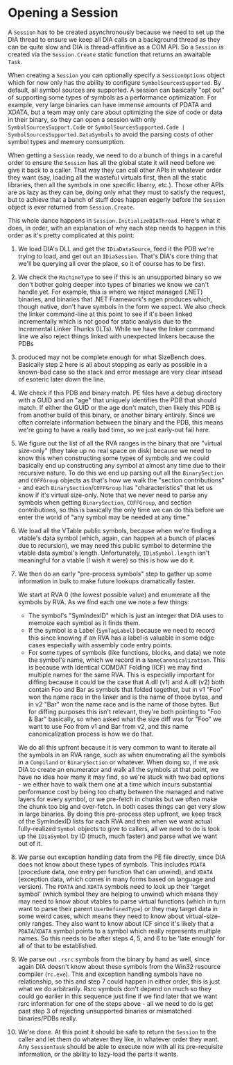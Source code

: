 # Opening a Session

A `Session` has to be created asynchronously because we need to set up the DIA thread to ensure we keep all DIA
calls on a background thread as they can be quite slow and DIA is thread-affinitive as a COM API.  So a `Session`
is created via the `Session.Create` static function that returns an awaitable `Task`.

When creating a `Session` you can optionally specify a `SessionOptions` object which for now only
has the ability to configure `SymbolSourcesSupported`.  By default, all symbol sources are supported.
A session can basically "opt out" of supporting some types of symbols as a performance optimization.
For example, very large binaries can have immense amounts of PDATA and XDATA, but a team may only care
about optimizing the size of code or data in their binary, so they can open a session with only
`SymbolSourcesSupport.Code` or `SymbolSourcesSupported.Code | SymbolSourcesSupported.DataSymbols`
to avoid the parsing costs of other symbol types and memory consumption.

When getting a `Session` ready, we need to do a bunch of things in a careful order to ensure the `Session` has all
the global state it will need before we give it back to a caller.  That way they can call other APIs in whatever
order they want (say, loading all the wasteful virtuals first, then all the static libraries, then all the 
symbols in one specific libarry, etc.).  Those other APIs are as lazy as they can be, doing only what they must
to satisfy the request, but to achieve that a bunch of stuff does happen eagerly before the `Session` object
is ever returned from `Session.Create`.

This whole dance happens in `Session.InitializeDIAThread`.  Here's what it does, in order, with an
explanation of why each step needs to happen in this order as it's pretty complicated at this point:

1. We load DIA's DLL and get the `IDiaDataSource`, feed it the PDB we're trying to load, and get out an
   `IDiaSession`.  That's DIA's core thing that we'll be querying all over the place, so it of course
   has to be first.

2. We check the `MachineType` to see if this is an unsupported binary so we don't bother going deeper into
   types of binaries we know we can't handle yet.  For example, this is where we reject managed (.NET)
   binaries, and binaries that .NET Framework's ngen produces which, though native, don't have symbols
   in the form we expect.  We also check the linker command-line at this point to see if it's been linked
   incrementally which is not good for static analysis due to the Incremental Linker Thunks (ILTs).  While
   we have the linker command line we also reject things linked with unexpected linkers because the PDBs
1. produced may not be complete enough for what SizeBench does.  Basically step 2 here is all about stopping
   as early as possible in a known-bad case so the stack and error message are very clear intsead of esoteric
   later down the line.

3. We check if this PDB and binary match.  PE files have a debug directory with a GUID and an "age" that
   uniquely identifies the PDB that should match.  If either the GUID or the age don't match, then likely
   this PDB is from another build of this binary, or another binary entirely.  Since we often correlate
   information between the binary and the PDB, this means we're going to have a really bad time, so we
   just early-out fail here.

4. We figure out the list of all the RVA ranges in the binary that are "virtual size-only" (they take up
   no real space on disk) because we need to know this when constructing some types of symbols and we
   could basically end up constructing any symbol at almost any time due to their recursive nature.  To
   do this we end up parsing out all the `BinarySection` and `COFFGroup` objects as that's how we walk the
   "section contributions" - and each `BinarySection`/`COFFGroup` has "characteristics" that let us know if
   it's virtual size-only.  Note that we never need to parse any symbols when getting `BinarySection`,
   `COFFGroup`, and section contributions, so this is basically the only time we can do this before we
   enter the world of "any symbol may be needed at any time."

5. We load all the VTable public symbols, because when we're finding a vtable's data symbol (which, again,
   can happen at a bunch of places due to recursion), we may need this public symbol to determine the
   vtable data symbol's length.  Unfortunately, `IDiaSymbol.length` isn't meaningful for a vtable (I wish it
   were) so this is how we do it.

6. We then do an early "pre-process symbols" step to gather up some information in bulk to make future
   lookups dramatically faster.
   
   We start at RVA 0 (the lowest possible value) and enumerate all the symbols
   by RVA.  As we find each one we note a few things:

    * The symbol's "SymIndexID" which is just an integer that DIA uses to memoize each symbol as it finds them.
    * If the symbol is a Label (`SymTagLabel`) because we need to record this since knowing if an RVA has a label
      is valuable in some edge cases especially with assembly code entry points.
    * For some types of symbols (like functions, blocks, and data) we note the symbol's name, which we record in 
      a `NameCanonicalization`.  This is because with Identical COMDAT Folding (ICF) we may find multiple names for
      the same RVA.  This is especially important for diffing because it could be the case that A.dll (v1) and 
      A.dll (v2) both contain Foo and Bar as symbols that folded together, but in v1 "Foo" won the name race in the
      linker and is the name of those bytes, and in v2 "Bar" won the name race and is the name of those bytes.  But
      for diffing purposes this isn't relevant, they're both pointing to "Foo & Bar" basically, so when asked what
      the size diff was for "Foo" we want to use Foo from v1 and Bar from v2, and this name canonicalization process
      is how we do that.

   We do all this upfront because it is very common to want to iterate all the symbols in an RVA range, such as when
   enumerating all the symbols in a `Compiland` or `BinarySection` or whatever.  When doing so, if we ask DIA to
   create an enumerator and walk all the symbols at that point, we have no idea how many it may find, so we're stuck
   with two bad options - we either have to walk them one at a time which incurs substantial performance cost by
   being too chatty between the managed and native layers for every symbol, or we pre-fetch in chunks but we often
   make the chunk too big and over-fetch.  In both cases things can get very slow in large binaries.  By doing this
   pre-process step upfront, we keep track of the SymIndexID lists for each RVA and then when we want actual fully-realized
   `Symbol` objects to give to callers, all we need to do is look up the `IDiaSymbol` by ID (much, much faster) and
   parse what we want out of it.

7. We parse out exception handling data from the PE file directly, since DIA does not know about these types
   of symbols.  This includes `PDATA` (procedure data, one entry per function that can unwind), and `XDATA` (exception
   data, which comes in many forms based on language and version).  The `PDATA` and `XDATA` symbols need to look up
   their 'target symbol' (which symbol they are helping to unwind) which means they may need to know about vtables
   to parse virtual functions (which in turn want to parse their parent `UserDefinedType`) or they may target data
   in some weird cases, which means they need to know about virtual-size-only ranges.  They also want to know
   about ICF since it's likely that a `PDATA`/`XDATA` symbol points to a symbol which really represents multiple names.
   So this needs to be after steps 4, 5, and 6 to be 'late enough' for all of that to be established.

8. We parse out `.rsrc` symbols from the binary by hand as well, since again DIA doesn't know about these symbols from
   the Win32 resource compiler (`rc.exe`).  This and exception handling symbols have no relationship, so this and step 7
   could happen in either order, this is just what we do arbitrarily.  Rsrc symbols don't depend on much so they could
   go earlier in this sequence just fine if we find later that we want rsrc information for one of the steps above -
   all we need to do is get past step 3 of rejecting unsupported binaries or mismatched binaries/PDBs really.

9. We're done.  At this point it should be safe to return the `Session` to the caller and let them do whatever they like,
   in whatever order they want.  Any `SessionTask` should be able to execute now with all its pre-requisite information, or
   the ability to lazy-load the parts it wants.
